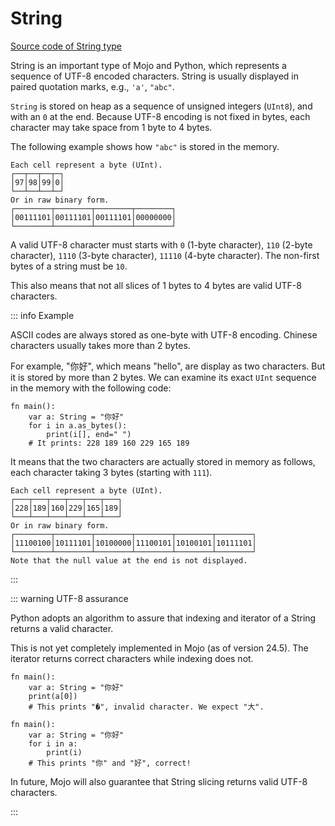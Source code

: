 # String

[Source code of String type](https://github.com/modularml/mojo/blob/main/stdlib/src/collections/string.mojo)

String is an important type of Mojo and Python, which represents a sequence of UTF-8 encoded characters. String is usually displayed in paired quotation marks, e.g., `'a'`, `"abc"`.

`String` is stored on heap as a sequence of unsigned integers (`UInt8`), and with an `0` at the end. Because UTF-8 encoding is not fixed in bytes, each character may take space from 1 byte to 4 bytes.

The following example shows how `"abc"` is stored in the memory.

```console
Each cell represent a byte (UInt).
┌──┬──┬──┬─┐
│97│98│99│0│
└──┴──┴──┴─┘
Or in raw binary form.
┌────────┬────────┬────────┬────────┐
│00111101│00111101│00111101│00000000│
└────────┴────────┴────────┴────────┘
```

A valid UTF-8 character must starts with `0` (1-byte character), `110` (2-byte character), `1110` (3-byte character), `11110` (4-byte character). The non-first bytes of a string must be `10`.

This also means that not all slices of 1 bytes to 4 bytes are valid UTF-8 characters.

::: info Example

ASCII codes are always stored as one-byte with UTF-8 encoding. Chinese characters usually takes more than 2 bytes. 

For example, "你好", which means "hello", are display as two characters. But it is stored by more than 2 bytes. We can examine its exact `UInt` sequence in the memory with the following code:

```mojo
fn main():
    var a: String = "你好"
    for i in a.as_bytes():
        print(i[], end=" ")
    # It prints: 228 189 160 229 165 189
```

It means that the two characters are actually stored in memory as follows, each character taking 3 bytes (starting with `111`).

```console
Each cell represent a byte (UInt).
┌───┬───┬───┬───┬───┬───┐
│228│189│160│229│165│189│
└───┴───┴───┴───┴───┴───┘
Or in raw binary form.
┌────────┬────────┬────────┬────────┬────────┬────────┐
│11100100│10111101│10100000│11100101│10100101│10111101│
└────────┴────────┴────────┴────────┴────────┴────────┘
Note that the null value at the end is not displayed.
```

:::

::: warning UTF-8 assurance

Python adopts an algorithm to assure that indexing and iterator of a String returns a valid character.

This is not yet completely implemented in Mojo (as of version 24.5). The iterator returns correct characters while indexing does not.

```mojo
fn main():
    var a: String = "你好"
    print(a[0])
    # This prints "�", invalid character. We expect "大".
```

```mojo
fn main():
    var a: String = "你好"
    for i in a:
        print(i)
    # This prints "你" and "好", correct!
```

In future, Mojo will also guarantee that String slicing returns valid UTF-8 characters.

:::
